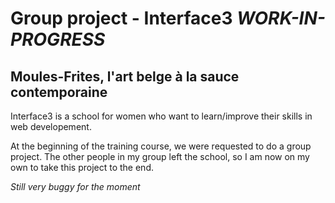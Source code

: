 # Group project - Interface3 _WORK-IN-PROGRESS_

## Moules-Frites, l'art belge à la sauce contemporaine

Interface3 is a school for women who want to learn/improve their skills in web developement.

At the beginning of the training course, we were requested to do a group project. The other people in my group left the school, so I am now on my own to take this project to the end. 

_Still very buggy for the moment_

